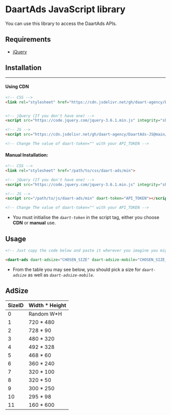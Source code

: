 # DaartAds JavaScript library
You can use this library to access the DaartAds APIs.

## Requirements
- [jQuery](https://jquery.com/)

## Installation
----

#### Using CDN
```html
<!-- CSS -->
<link rel="stylesheet" href="https://cdn.jsdelivr.net/gh/daart-agency/DaartAds-JS@main/css/DaartAds.min.css">


<!-- jQuery (If you don't have one) -->
<script src="https://code.jquery.com/jquery-3.6.1.min.js" integrity="sha256-o88AwQnZB+VDvE9tvIXrMQaPlFFSUTR+nldQm1LuPXQ=" crossorigin="anonymous"></script>

<!-- JS -->
<script src="https://cdn.jsdelivr.net/gh/daart-agency/DaartAds-JS@main/js/DaartAds.min.js" daart-token="API_TOKEN"></script>

<!-- Change The value of daart-token="" with your API_TOKEN -->

```

#### Manual Installation:
```html
<!-- CSS -->
<link rel="stylesheet" href="/path/to/css/daart-ads/min">

<!-- jQuery (If you don't have one) -->
<script src="https://code.jquery.com/jquery-3.6.1.min.js" integrity="sha256-o88AwQnZB+VDvE9tvIXrMQaPlFFSUTR+nldQm1LuPXQ=" crossorigin="anonymous"></script>

<!-- JS -->
<script src="/path/to/js/daart-ads/min" daart-token="API_TOKEN"></script>

<!-- Change The value of daart-token="" with your API_TOKEN -->

```

- You must initialise the _```daart-token```_ in the script tag, either you choose **CDN** or **manual** use.

## Usage

```html
<!-- Just copy the code below and paste it wherever you imagine you might need to utilise our API. -->

<daart-ads daart-adsize="CHOSEN_SIZE" daart-adsize-mobile="CHOSEN_SIZE_MOBILE"></daart-ads>
```
- From the table you may see below, you should pick a size for _```daart-adsize```_ as well as _```daart-adsize-mobile```_.

## AdSize
| SizeID | Width * Height |
|--------|----------------|
| 0  | Random W*H  |
| 1  | 720 * 480 |
| 2  | 728 * 90  |
| 3  | 480 * 320 |
| 4  | 492 * 328 |
| 5  | 468 * 60  |
| 6  | 360 * 240 |
| 7  | 320 * 100 |
| 8  | 320 * 50  |
| 9  | 300 * 250 |
| 10 | 295 * 98  |
| 11 | 160 * 600 |